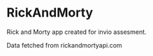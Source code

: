 # RickAndMorty
Rick and Morty app created for invio assesment.

Data fetched from rickandmortyapi.com




